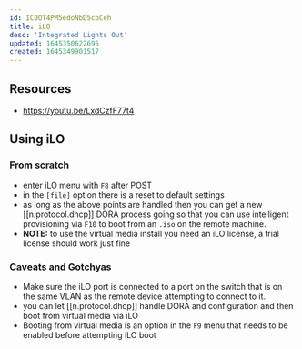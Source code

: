 ```yaml
---
id: IC0OT4PM5edoNbD5cbCeh
title: iLO
desc: 'Integrated Lights Out'
updated: 1645350622695
created: 1645349901517
---
```


## Resources

- <https://youtu.be/LxdCzfF77t4>

## Using iLO

### From scratch

- enter iLO menu with `F8` after POST
- in the `[file]` option there is a reset to default settings
- as long as the above points are handled then you can get a new [[n.protocol.dhcp]] DORA process going so that you can use intelligent provisioning via `F10` to boot from an `.iso` on the remote machine.
- **NOTE:** to use the virtual media install you need an iLO license, a trial license should work just fine

### Caveats and Gotchyas

- Make sure the iLO port is connected to a port on the switch that is on the same VLAN as the remote device attempting to connect to it.
- you can let [[n.protocol.dhcp]] handle DORA and configuration and then boot from virtual media via iLO
- Booting from virtual media is an option in the `F9` menu that needs to be enabled before attempting iLO boot
